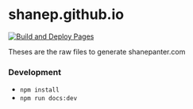 # shanep.github.io

[![Build and Deploy Pages](https://github.com/shanep/shanep.github.io/actions/workflows/static.yml/badge.svg)](https://github.com/shanep/shanep.github.io/actions/workflows/static.yml)

Theses are the raw files to generate shanepanter.com

### Development

- `npm install`
- `npm run docs:dev`
